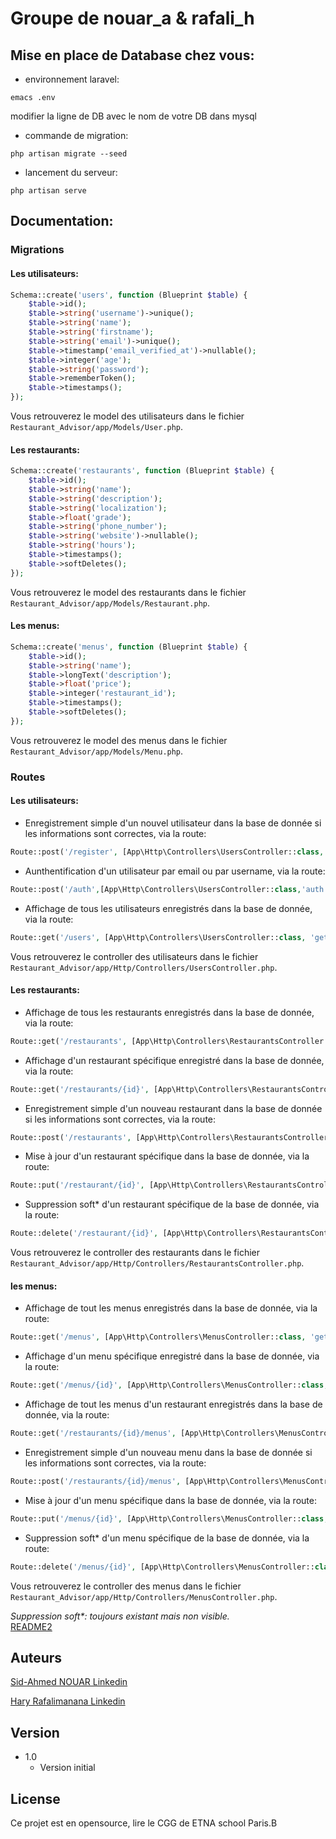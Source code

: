 # Groupe de nouar_a & rafali_h

## Mise en place de Database chez vous:

* environnement laravel:
```
emacs .env
```
modifier la ligne de DB avec le nom de votre DB dans mysql

* commande de migration:
```
php artisan migrate --seed
```

* lancement du serveur:
```
php artisan serve
```

## Documentation:

### Migrations

#### Les utilisateurs:

```php
Schema::create('users', function (Blueprint $table) {
    $table->id();
    $table->string('username')->unique();
    $table->string('name');
    $table->string('firstname');
    $table->string('email')->unique();
    $table->timestamp('email_verified_at')->nullable();
    $table->integer('age');
    $table->string('password');
    $table->rememberToken();
    $table->timestamps();
});
```
Vous retrouverez le model des utilisateurs dans le fichier ```Restaurant_Advisor/app/Models/User.php```.

#### Les restaurants:

```php
Schema::create('restaurants', function (Blueprint $table) {
    $table->id();
    $table->string('name');
    $table->string('description');
    $table->string('localization');
    $table->float('grade');
    $table->string('phone_number');
    $table->string('website')->nullable();
    $table->string('hours');
    $table->timestamps();
    $table->softDeletes();
});
```
Vous retrouverez le model des restaurants dans le fichier ```Restaurant_Advisor/app/Models/Restaurant.php```.

#### Les menus:

```php
Schema::create('menus', function (Blueprint $table) {
    $table->id();
    $table->string('name');
    $table->longText('description');
    $table->float('price');
    $table->integer('restaurant_id');
    $table->timestamps();
    $table->softDeletes();
});
```
Vous retrouverez le model des menus dans le fichier ```Restaurant_Advisor/app/Models/Menu.php```.

### Routes

#### Les utilisateurs:

* Enregistrement simple d'un nouvel utilisateur dans la base de donnée si les informations sont correctes, via la route:
```php
Route::post('/register', [App\Http\Controllers\UsersController::class, 'create']);
```
* Aunthentification d'un utilisateur par email ou par username, via la route:
```php
Route::post('/auth',[App\Http\Controllers\UsersController::class,'auth']);
```
* Affichage de tous les utilisateurs enregistrés dans la base de donnée, via la route:
```php
Route::get('/users', [App\Http\Controllers\UsersController::class, 'getAll']);
```
Vous retrouverez le controller des utilisateurs dans le fichier ```Restaurant_Advisor/app/Http/Controllers/UsersController.php```.

#### Les restaurants:

* Affichage de tous les restaurants enregistrés dans la base de donnée, via la route:
```php
Route::get('/restaurants', [App\Http\Controllers\RestaurantsController::class, 'getALL']);
```
* Affichage d'un restaurant spécifique enregistré dans la base de donnée, via la route:
```php
Route::get('/restaurants/{id}', [App\Http\Controllers\RestaurantsController::class, 'getById']);
```
* Enregistrement simple d'un nouveau restaurant dans la base de donnée si les informations sont correctes, via la route:
```php
Route::post('/restaurants', [App\Http\Controllers\RestaurantsController::class, 'create']);
```
* Mise à jour d'un restaurant spécifique dans la base de donnée, via la route:
```php
Route::put('/restaurant/{id}', [App\Http\Controllers\RestaurantsController::class, 'update']);
```
* Suppression soft* d'un restaurant spécifique de la base de donnée, via la route:
```php
Route::delete('/restaurant/{id}', [App\Http\Controllers\RestaurantsController::class, 'delete']);
```
Vous retrouverez le controller des restaurants dans le fichier ```Restaurant_Advisor/app/Http/Controllers/RestaurantsController.php```.

#### les menus:

* Affichage de tout les menus enregistrés dans la base de donnée, via la route:
```php
Route::get('/menus', [App\Http\Controllers\MenusController::class, 'getAll']);
```
* Affichage d'un menu spécifique enregistré dans la base de donnée, via la route:
```php
Route::get('/menus/{id}', [App\Http\Controllers\MenusController::class, 'getById']);
```
* Affichage de tout les menus d'un restaurant enregistrés dans la base de donnée, via la route:
```php
Route::get('/restaurants/{id}/menus', [App\Http\Controllers\MenusController::class, 'getAllOf']);
```
* Enregistrement simple d'un nouveau menu dans la base de donnée si les informations sont correctes, via la route:
```php
Route::post('/restaurants/{id}/menus', [App\Http\Controllers\MenusController::class, 'create']);
```
* Mise à jour d'un menu spécifique dans la base de donnée, via la route:
```php
Route::put('/menus/{id}', [App\Http\Controllers\MenusController::class, 'update']);
```
* Suppression soft* d'un menu spécifique de la base de donnée, via la route:
```php
Route::delete('/menus/{id}', [App\Http\Controllers\MenusController::class, 'delete']);
```
Vous retrouverez le controller des menus dans le fichier ```Restaurant_Advisor/app/Http/Controllers/MenusController.php```.


_Suppression soft*: toujours existant mais non visible._ <br>
[README2](README2.md)

## Auteurs

[Sid-Ahmed NOUAR Linkedin](https://www.linkedin.com/in/sid-ahmed-nouar-4347b5159/)

[Hary Rafalimanana Linkedin](https://www.linkedin.com/in/hary-rafalimanana-776333203/)

## Version

* 1.0
    * Version initial

## License

Ce projet est en opensource, lire le CGG de ETNA school Paris.B
